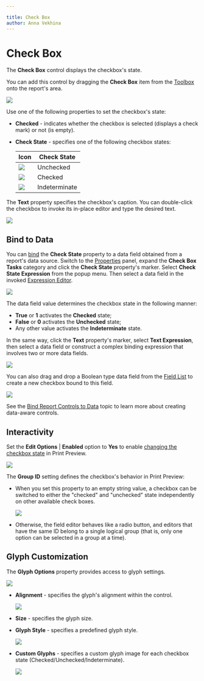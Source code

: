 ```yaml
---

title: Check Box
author: Anna Vekhina
---
```

# Check Box

The **Check Box** control displays the checkbox's state.

You can add this control by dragging the **Check Box** item from the [Toolbox](../../report-designer-tools/toolbox.md) onto the report's area.

![](../../../../images/eurd-web-add-check-box-control-to-report.png)

Use one of the following properties to set the checkbox's state:

* **Checked** - indicates whether the checkbox is selected (displays a check mark) or not (is empty).
* **Check State** - specifies one of the following checkbox states:	

    | Icon | Check State |
    |---|---|
    | ![](../../../../images/eurd-web-check-box-unchecked-state.png) | Unchecked |
    ![](../../../../images/eurd-web-check-box-checked-state.png) | Checked|
    |![](../../../../images/eurd-web-check-box-indeterminate-state.png) |Indeterminate

The **Text** property specifies the checkbox's caption. You can double-click the checkbox to invoke its in-place editor and type the desired text.

![](../../../../images/eurd-web-check-box-in-place-editor.png)

## Bind to Data

You can [bind](../bind-controls-to-data.md) the **Check State** property to a data field obtained from a report's data source. Switch to the [Properties](../../report-designer-tools/ui-panels/properties-panel.md) panel, expand the **Check Box Tasks** category and click the **Check State** property's marker. Select **Check State Expression** from the popup menu. Then select a data field in the invoked [Expression Editor](../../report-designer-tools/expression-editor.md).

![](../../../../images/eurd-web-check-box-bind-to-data.png)

The data field value determines the checkbox state in the following manner:

* **True** or **1** activates the **Checked** state;
* **False** or **0** activates the **Unchecked** state;
* Any other value activates the **Indeterminate** state.

In the same way, click the **Text** property's marker, select **Text Expression**, then select a data field or construct a complex binding expression that involves two or more data fields.

![](../../../../images/eurd-web-check-box-text-expression.png)

You can also drag and drop a Boolean type data field from the [Field List](../../report-designer-tools/ui-panels/field-list.md) to create a new checkbox bound to this field.

![](../../../../images/eurd-web-check-box-drop-field-from-field-list.png)

See the [Bind Report Controls to Data](../bind-controls-to-data.md) topic to learn more about creating data-aware controls.


## Interactivity
 
Set the **Edit Options** | **Enabled** option to **Yes** to enable [changing the checkbox state](../../provide-interactivity/edit-content-in-print-preview.md) in Print Preview.

![](../../../../images/eurd-web-check-box-edit-options-enabled.png)

The **Group ID** setting defines the checkbox's behavior in Print Preview:

* When you set this property to an empty string value, a checkbox can be switched to either the "checked" and "unchecked" state independently on other available check boxes.
	
	![](../../../../images/eurd-web-check-box-editing-in-print-preview.png)

* Otherwise, the field editor behaves like a radio button, and editors that have the same ID belong to a single logical group (that is, only one option can be selected in a group at a time).

## Glyph Customization

The **Glyph Options** property provides access to glyph settings.

![](../../../../images/eurd-web-check-box-glyph-options.png)


* **Alignment** - specifies the glyph's alignment within the control.

    ![](../../../../images/eurd-web-check-box-glyph-options-alignment.png)

* **Size** - specifies the glyph size.

* **Glyph Style** - specifies a predefined glyph style.

    ![](../../../../images/eurd-web-check-box-glyph-options-glyph-style.png)
    
* **Custom Glyphs** - specifies a custom glyph image for each checkbox state (Checked/Unchecked/Indeterminate).

    ![](../../../../images/eurd-web-check-box-glyph-options-custom-glyphs.png)
    
